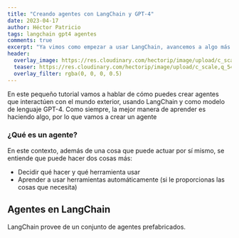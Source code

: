 ```yaml
---
title: "Creando agentes con LangChain y GPT-4"
date: 2023-04-17
author: Héctor Patricio
tags: langchain gpt4 agentes
comments: true
excerpt: "Ya vimos como empezar a usar LangChain, avancemos a algo más interesante: crear agentes que puedan interactuar con el exterior."
header:
  overlay_image: https://res.cloudinary.com/hectorip/image/upload/c_scale,q_54,w_1200/v1681776700/DALL_E_2023-04-14_23.49.15_-_a_parrot_in_a_cybernetic_setting_plotting_a_great_plan_to_conquer_the_universe_digital_art_digital_illustration_detailed_cinematic_lightning_pkrwml.jpg
  teaser: https://res.cloudinary.com/hectorip/image/upload/c_scale,q_54,w_1200/v1681776700/DALL_E_2023-04-14_23.49.15_-_a_parrot_in_a_cybernetic_setting_plotting_a_great_plan_to_conquer_the_universe_digital_art_digital_illustration_detailed_cinematic_lightning_pkrwml.jpg
  overlay_filter: rgba(0, 0, 0, 0.5)
---
```


En este pequeño tutorial vamos a hablar de cómo puedes crear agentes que interactúen con el mundo exterior, usando LangChain y como modelo de lenguaje GPT-4. Como siempre, la mejor manera de aprender es haciendo algo, por lo que vamos a crear un agente

### ¿Qué es un agente?

En este contexto, además de una cosa que puede actuar por sí mismo, se entiende que puede hacer dos cosas más:

- Decidir qué hacer y qué herramienta usar
- Aprender a usar herramientas automáticamente (si le proporcionas las cosas que necesita)

## Agentes en LangChain

LangChain provee de un conjunto de agentes prefabricados.